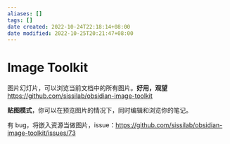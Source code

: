 ```yaml
---
aliases: []
tags: []
date created: 2022-10-24T22:18:14+08:00
date modified: 2022-10-25T20:21:47+08:00
---
```


# Image Toolkit

图片幻灯片，可以浏览当前文档中的所有图片。**好用，观望**
<https://github.com/sissilab/obsidian-image-toolkit>

**贴图模式**，你可以在预览图片的情况下，同时编辑和浏览你的笔记。

有 bug，将嵌入资源当做图片，issue：<https://github.com/sissilab/obsidian-image-toolkit/issues/73>

